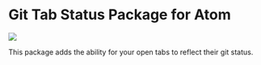 # Git Tab Status Package for Atom

![](https://raw.githubusercontent.com/jakesankey/git-tab-status/master/resources/screenshot.png)

This package adds the ability for your open tabs to reflect their git status.
